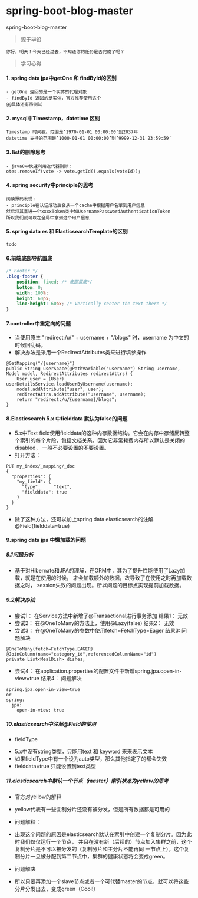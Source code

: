 # spring-boot-blog-master
spring-boot-blog-master
>源于毕设 
```
你好，明天！今天已经过去，不知道你的任务是否完成了呢？
```
>学习心得
#### 1. spring data jpa中getOne 和 findById的区别
```
- getOne 返回的是一个实体的代理对象
- findById 返回的是实体，官方推荐使用这个
@@具体还有待测试
```
#### 2. mysql中Timestamp，datetime 区别
```
Timestamp 时间戳。范围是’1970-01-01 00:00:00’到2037年
datetime 支持的范围是’1000-01-01 00:00:00’到’9999-12-31 23:59:59’
```
#### 3. list的删除思考
```
- java8中快速利用迭代器删除：
otes.removeIf(vote -> vote.getId().equals(voteId));
```
#### 4. spring security中principle的思考
```
阅读源码发现：
- principle在认证成功后会从一个cache中根据用户名拿到用户信息
然后将其塞进一个xxxxToken类中如UsernamePasswordAuthenticationToken
所以我们就可以在全局中拿到这个用户信息
```
#### 5. spring data es 和 ElasticsearchTemplate的区别
```
todo
```
#### 6.前端底部导航置底
```css
/* Footer */
.blog-footer {
    position: fixed; /* 底部置底*/
    bottom: 0;
    width: 100%;
    height: 60px;
    line-height: 60px; /* Vertically center the text there */
}
```
#### 7.controller中重定向的问题
- 当使用原生 "redirect:/u/" + username + "/blogs" 时，username
为中文的时候回乱码。
- 解决办法是采用一个RedirectAttributes类来进行填参操作
```
@GetMapping("/{username}")
public String userSpace(@PathVariable("username") String username, Model model, RedirectAttributes redirectAttrs) {
    User user = (User) userDetailsService.loadUserByUsername(username);
    model.addAttribute("user", user);
    redirectAttrs.addAttribute("username", username);
    return "redirect:/u/{username}/blogs";
}
```
#### 8.Elasticsearch 5.x 中fielddata 默认为false的问题
- 5.x中Text field使用fielddata的这种内存数据结构。它会在内存中存储反转整
个索引的每个片段，包括文档关系。因为它非常耗费内存所以默认是关闭的disabled，
一般不必要设置的不要设置。 
- 打开方法：
```
PUT my_index/_mapping/_doc
{
  "properties": {
    "my_field": { 
      "type":     "text",
      "fielddata": true
    }
  }
}
```
- 除了这种方法，还可以加上spring data elasticsearch的注解@Field(fielddata=true)
#### 9.spring data jpa 中懒加载的问题
##### 9.1问题分析
 + 基于对Hibernate和JPA的理解，在ORM中，其为了提升性能使用了Lazy加载，就是在使用的时候，
 才会加载额外的数据，故导致了在使用之时再加载数据之时， session失效的问题出现。所以问题的目标点实现提前加载数据。
##### 9.2解决办法
 + 尝试1：  在Service方法中新增了@Transactional进行事务添加
   结果1：  无效
 + 尝试2： 在@OneToMany的方法上，使用@Lazy(false)
   结果2：  无效
 + 尝试3： 在@OneToMany的参数中使用fetch=FetchType=Eager
   结果3:   问题解决
```
@OneToMany(fetch=FetchType.EAGER)  
@JoinColumn(name="category_id",referencedColumnName="id")  
private List<MealDish> dishes;  
```
 + 尝试4： 在application.properties的配置文件中新增spring.jpa.open-in-view=true
   结果4： 问题解决
```
spring.jpa.open-in-view=true
or 
spring:
  jpa:
    open-in-view: true
```
##### 10.elasticsearch中注解@Field的使用
- fieldType
 + 5.x中没有string类型，只能用text 和 keyword 来来表示文本
 + 如果fieldType中有一个设为auto类型，那么其他指定了的都会失效
 + fielddata=true 只能设置到text类型
##### 11.elasticsearch中默认一个节点（master）索引状态为yellow的思考
- 官方对yellow的解释
 + yellow代表有一些复制分片还没有被分发，但是所有数据都是可用的
- 问题解释：
 + 出现这个问题的原因是elasticsearch默认在索引中创建一个复制分片。因为此时我们仅仅运行一个节点，
 并且在没有新（后续的）节点加入集群之前，这个复制分片是不可以被分发的（复制分片和主分片不能再同
 一节点上）。这个复制分片一旦被分配到第二节点中，集群的健康状态将会变成green。
- 问题解决
 + 所以只要再添加一个slave节点或者一个可代替master的节点，就可以将这些分片分发出去，变成green（Cool!）
